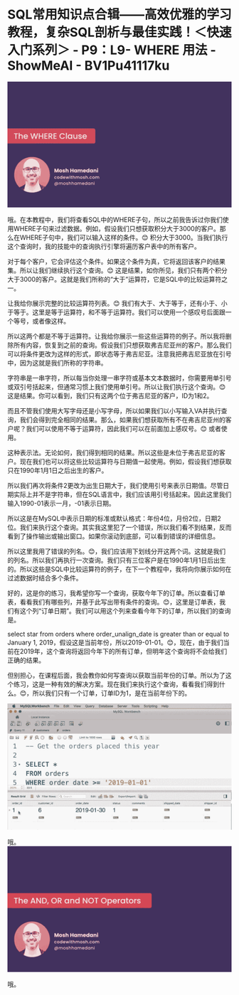 # SQL常用知识点合辑——高效优雅的学习教程，复杂SQL剖析与最佳实践！＜快速入门系列＞ - P9：L9- WHERE 用法 - ShowMeAI - BV1Pu41117ku

![](img/ff2e7e12377dd7f5a0561f67e97f91d5_0.png)

哦。在本教程中，我们将查看SQL中的WHERE子句，所以之前我告诉过你我们使用WHERE子句来过滤数据。例如，假设我们只想获取积分大于3000的客户。那么在WHERE子句中，我们可以输入这样的条件。😊 积分大于3000。当我们执行这个查询时，我的技能中的查询执行引擎将遍历客户表中的所有客户。

对于每个客户，它会评估这个条件。如果这个条件为真，它将返回该客户的结果集。所以让我们继续执行这个查询。😊 这是结果，如你所见，我们只有两个积分大于3000的客户。这就是我们所称的“大于”运算符，它是SQL中的比较运算符之一。

让我给你展示完整的比较运算符列表。😊 我们有大于、大于等于，还有小于、小于等于。这里是等于运算符，和不等于运算符。我们可以使用一个感叹号后面跟一个等号，或者像这样。

所以这两个都是不等于运算符。让我给你展示一些这些运算符的例子。所以我将删除所有内容，恢复到之前的查询。假设我们只想获取弗吉尼亚州的客户。那么我们可以将条件更改为这样的形式，即状态等于弗吉尼亚。注意我把弗吉尼亚放在引号中，因为这就是我们所称的字符串。

字符串是一串字符，所以每当你处理一串字符或基本文本数据时，你需要用单引号或双引号括起来，但通常习惯上我们使用单引号。所以让我们执行这个查询。😊 这是结果。你可以看到，我们只有这两个位于弗吉尼亚的客户，ID为1和2。

而且不管我们使用大写字母还是小写字母，所以如果我们以小写输入VA并执行查询，我们会得到完全相同的结果。那么，如果我们想获取所有不在弗吉尼亚州的客户呢？我们可以使用不等于运算符，因此我们可以在前面加上感叹号。😊 或者使用。

这种表示法。无论如何，我们得到相同的结果。所以这些是未位于弗吉尼亚的客户。现在我们也可以将这些比较运算符与日期值一起使用。例如，假设我们想获取只在1990年1月1日之后出生的客户。

所以我们再次将条件2更改为出生日期大于，我们使用引号来表示日期值。尽管日期实际上并不是字符串，但在SQL语言中，我们应该用引号括起来。因此这里我们输入1990-01表示一月，-01表示日期。

所以这是在MySQL中表示日期的标准或默认格式：年份4位，月份2位，日期2位。我们来执行这个查询。其实我这里犯了一个错误，所以我们看不到结果，反而看到了操作输出或输出窗口。如果你滚动到底部，可以看到错误的详细信息。

所以这里我用了错误的列名。😊，我们应该用下划线分开这两个词。这就是我们的列名。所以我们再执行一次查询。我们只有三位客户是在1990年1月1日后出生的。所以这些是SQL中比较运算符的例子，在下一个教程中，我将向你展示如何在过滤数据时结合多个条件。

好的，这是你的练习，我希望你写一个查询，获取今年下的订单。所以查看订单表，看看我们有哪些列，并基于此写出带有条件的查询。😊，这里是订单表，我们有这个列“订单日期”。我们可以用这个列来查看今年下的订单，所以我们的查询是。

select star from orders where order_unalign_date is greater than or equal to January 1, 2019，假设这是当前年份，所以2019-01-01。😊，现在，由于我们当前在2019年，这个查询将返回今年下的所有订单，但明年这个查询将不会给我们正确的结果。

但别担心，在课程后面，我会教你如何写查询以获取当前年份的订单。所以为了这个练习，这是一种有效的解决方案。现在我们来执行这个查询，看看我们得到什么。😊，所以我们只有一个订单，订单ID为1，是在当前年份下的。

![](img/ff2e7e12377dd7f5a0561f67e97f91d5_2.png)

哦。![](img/ff2e7e12377dd7f5a0561f67e97f91d5_4.png)

哦。
